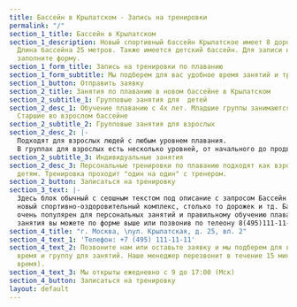 ```yaml
---
title: Бассейн в Крылатском - Запись на тренировки
permalink: "/"
section_1_title: Бассейн в Крылатском
section_1_description: Новый спортивный бассейн Крылатское имеет 8 дорожек для плавания.
  Длина бассейна 25 метров. Также имеется детский бассейн. Для записи на тренировки
  заполните форму.
section_1_form_title: Запись на тренировки по плаванию
section_1_form_subtitle: Мы подберем для вас удобное время занятий и тренера
section_1_button: Отправить заявку
section_2_title: Занятия по плаванию в новом бассейне в Крылатском
section_2_subtitle_1: Групповые занятия для  детей
section_2_desc_1: Обучение плаванию с 4х лет. Младшие группы занимаются в лягушатнике.
  Старшие во взрослом бассейне
section_2_subtitle_2: Групповые занятия для взрослых
section_2_desc_2: |-
  Подходят для взрослых людей с любым уровнем плавания.
  В группах для взрослых есть несколько уровней, от начального до продвинутого.
section_2_subtitle_3: Индивидуальные занятия
section_2_desc_3: Персональные тренировки по плаванию подходят как взрослым, так и
  детям. Тренировка проходит "один на один" с тренером.
section_2_button: Записаться на тренировку
section_3_text: |-
  Здесь блок обычный с сеошным текстом под описание с запросом Бассейн в крылатском, это
  новый спортивно-оздоровительный комплекс, столько то дорожек и тд. Бассейн крылатское
  очень популярен для персональных занятий и правильному обучению плавания. Записаться на
  занятия вы можете по форме выше или позвонив по телеону 8(495)111-11- 11
section_4_title: "г. Москва, \nул. Крылатская, д. 25, вл. 2"
section_4_text_1: 'Телефон: +7 (495) 111-11-11'
section_4_text_2: Позвоните нам или оставьте заявку и мы подберем для вас удобное
  время и группу для занятий. Наше менеджер перезвонит в течение 15 минут (в рабочее
  время).
section_4_text_3: Мы открыты ежедневно с 9 до 17:00 (Мск)
section_4_button: Записаться на тренировку
layout: default
---
```


